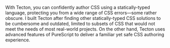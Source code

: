 With Tecton, you can confidently author CSS using a statically-typed language,
protecting you from a wide range of CSS errors—some rather obscure. I built
Tecton after finding other statically-typed CSS solutions to be cumbersome and
outdated, limited to subsets of CSS that would not meet the needs of most
real-world projects. On the other hand, Tecton uses advanced features of
PureScript to deliver a familiar yet safe CSS authoring experience.
